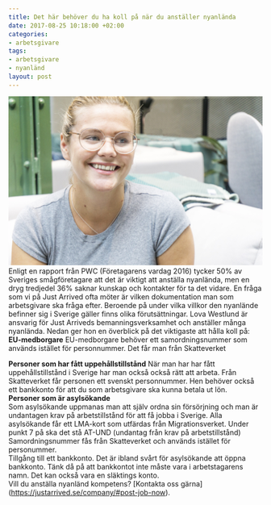 ```yaml
---
title: Det här behöver du ha koll på när du anställer nyanlända
date: 2017-08-25 10:18:00 +02:00
categories:
- arbetsgivare
tags:
- arbetsgivare
- nyanländ
layout: post
---
```


![lova_westlund2.jpg](/uploads/lova_westlund2.jpg)Enligt en rapport från PWC (Företagarens vardag 2016) tycker 50% av Sveriges smågföretagare att det är viktigt att anställa nyanlända, men en dryg tredjedel 36% saknar kunskap och kontakter för ta det vidare. En fråga som vi på Just Arrived ofta möter är vilken dokumentation man som arbetsgivare ska fråga efter. Beroende på under vilka villkor den nyanlände befinner sig i Sverige gäller finns olika förutsättningar. Lova Westlund  är ansvarig för Just Arriveds bemanningsverksamhet och anställer många nyanlända. Nedan ger hon en överblick på det viktigaste att hålla koll på:
\
**EU-medborgare**
EU-medborgare behöver ett samordningsnummer som används istället för personnummer. Det får man från Skatteverket

**Personer som har fått uppehållstillstånd**
När man har har fått uppehållstillstånd i Sverige har man också  också rätt att arbeta. Från Skatteverket får personen ett svenskt personnummer. Hen behöver också ett bankkonto för att du som arbetsgivare ska kunna betala ut lön.
\
**Personer som är asylsökande**\
Som asylsökande uppmanas man att själv ordna sin försörjning och man är undantagen  krav på arbetstillstånd för att få jobba i Sverige. Alla asylsökande får ett LMA-kort som utfärdas från Migrationsverket. Under punkt 7 på ska det stå AT-UND (undantag från krav på arbetstillstånd)
\
Samordningsnummer fås  från Skatteverket och används istället för personummer.
\
Tillgång till ett bankkonto. Det är ibland svårt för asylsökande att öppna bankkonto. Tänk då på att bankkontot inte måste vara i arbetstagarens namn. Det kan också vara en släktings konto.
\
Vill du anställa nyanländ kompetens? \[Kontakta oss gärna\](https://justarrived.se/company/#post-job-now).